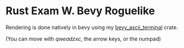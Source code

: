 # Rust Exam W. Bevy Roguelike

Rendering is done natively in bevy using my [bevy_ascii_terminal](https://crates.io/crates/bevy_ascii_terminal/) crate.

(You can move with *qweadzxc*, the arrow keys, or the numpad)
